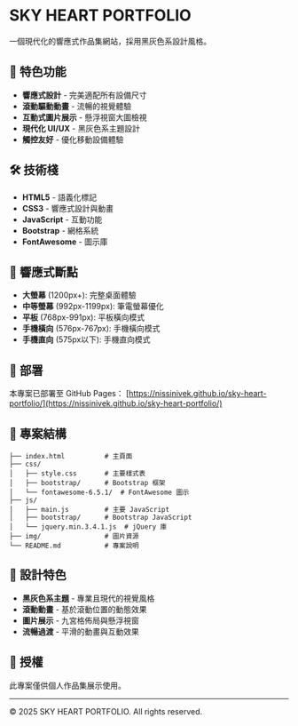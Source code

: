 # SKY HEART PORTFOLIO

一個現代化的響應式作品集網站，採用黑灰色系設計風格。

## 🌟 特色功能

- **響應式設計** - 完美適配所有設備尺寸
- **滾動驅動動畫** - 流暢的視覺體驗
- **互動式圖片展示** - 懸浮視窗大圖檢視
- **現代化 UI/UX** - 黑灰色系主題設計
- **觸控友好** - 優化移動設備體驗

## 🛠️ 技術棧

- **HTML5** - 語義化標記
- **CSS3** - 響應式設計與動畫
- **JavaScript** - 互動功能
- **Bootstrap** - 網格系統
- **FontAwesome** - 圖示庫

## 📱 響應式斷點

- **大螢幕** (1200px+): 完整桌面體驗
- **中等螢幕** (992px-1199px): 筆電螢幕優化
- **平板** (768px-991px): 平板橫向模式
- **手機橫向** (576px-767px): 手機橫向模式
- **手機直向** (575px以下): 手機直向模式

## 🚀 部署

本專案已部署至 GitHub Pages：
[https://nissinivek.github.io/sky-heart-portfolio/](https://nissinivek.github.io/sky-heart-portfolio/)

## 📁 專案結構

```
├── index.html          # 主頁面
├── css/
│   ├── style.css       # 主要樣式表
│   ├── bootstrap/      # Bootstrap 框架
│   └── fontawesome-6.5.1/  # FontAwesome 圖示
├── js/
│   ├── main.js         # 主要 JavaScript
│   ├── bootstrap/      # Bootstrap JavaScript
│   └── jquery.min.3.4.1.js  # jQuery 庫
├── img/                # 圖片資源
└── README.md           # 專案說明
```

## 🎨 設計特色

- **黑灰色系主題** - 專業且現代的視覺風格
- **滾動動畫** - 基於滾動位置的動態效果
- **圖片展示** - 九宮格佈局與懸浮視窗
- **流暢過渡** - 平滑的動畫與互動效果

## 📄 授權

此專案僅供個人作品集展示使用。

---

© 2025 SKY HEART PORTFOLIO. All rights reserved.